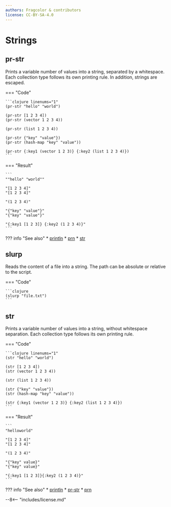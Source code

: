 ```yaml
---
authors: Fragcolor & contributors
license: CC-BY-SA-4.0
---
```


# Strings

## pr-str

Prints a variable number of values into a string, separated by a whitespace.
Each collection type follows its own printing rule.
In addition, strings are escaped.

=== "Code"

    ```clojure linenums="1"
    (pr-str "hello" "world")

    (pr-str [1 2 3 4])
    (pr-str (vector 1 2 3 4))

    (pr-str (list 1 2 3 4))

    (pr-str {"key" "value"})
    (pr-str (hash-map "key" "value"))

    (pr-str {:key1 (vector 1 2 3)} {:key2 (list 1 2 3 4)})
    ```

=== "Result"

    ```
    ""hello" "world""

    "[1 2 3 4]"
    "[1 2 3 4]"

    "(1 2 3 4)"

    "{"key" "value"}"
    "{"key" "value"}"

    "{:key1 [1 2 3]} {:key2 (1 2 3 4)}"
    ```

??? info "See also"
    * [println](standard-output.md#println)
    * [prn](standard-output.md#prn)
    * [str](#str)

## slurp

Reads the content of a file into a string. The path can be absolute or relative to the script.

=== "Code"

    ```clojure
    (slurp "file.txt")
    ```

## str

Prints a variable number of values into a string, without whitespace separation.
Each collection type follows its own printing rule.

=== "Code"

    ```clojure linenums="1"
    (str "hello" "world")

    (str [1 2 3 4])
    (str (vector 1 2 3 4))

    (str (list 1 2 3 4))

    (str {"key" "value"})
    (str (hash-map "key" "value"))

    (str {:key1 (vector 1 2 3)} {:key2 (list 1 2 3 4)})
    ```

=== "Result"

    ```
    "helloworld"

    "[1 2 3 4]"
    "[1 2 3 4]"

    "(1 2 3 4)"

    "{"key" value}"
    "{"key" value}"

    "{:key1 [1 2 3]}{:key2 (1 2 3 4)}"
    ```

??? info "See also"
    * [println](standard-output.md#println)
    * [pr-str](#pr-str)
    * [prn](standard-output.md#prn)


--8<-- "includes/license.md"
